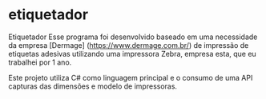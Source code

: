 # etiquetador
Etiquetador
Esse programa foi desenvolvido baseado em uma necessidade da empresa [Dermage] (https://www.dermage.com.br/) de impressão de etiquetas adesivas utilizando uma impressora Zebra, empresa esta, que eu trabalhei por 1 ano.

Este projeto utiliza C# como linguagem principal e o consumo de uma API capturas das dimensões e modelo de impressoras.
